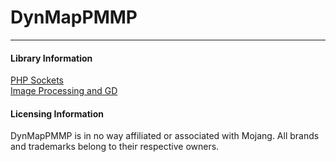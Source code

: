 # DynMapPMMP
-----

#### Library Information
[PHP Sockets](http://php.net/manual/en/book.sockets.php)<br>
[Image Processing and GD](http://php.net/manual/en/book.image.php)

#### Licensing Information
DynMapPMMP is in no way affiliated or associated with Mojang. All brands and trademarks belong to their respective owners.